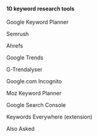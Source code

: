 #### 10 keyword research tools

Google Keyword Planner

Semrush 

Ahrefs

Google Trends

G-Trendalyser 

Google.com Incognito 

Moz Keyword Planner

Google Search Console

Keywords Everywhere (extension)

 Also Asked 
